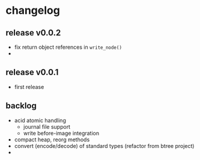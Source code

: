 
# changelog

## release v0.0.2

- fix return object references in `write_node()`
- 


## release v0.0.1 

- first release


## backlog

- acid atomic handling
  - journal file support
  - write before-image integration
- compact heap, reorg methods
- convert (encode/decode) of standard types (refactor from btree project)
- 


